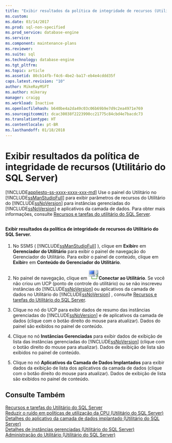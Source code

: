 ```yaml
---
title: "Exibir resultados da política de integridade de recursos (Utilitário do SQL Server) | Microsoft Docs"
ms.custom: 
ms.date: 03/14/2017
ms.prod: sql-non-specified
ms.prod_service: database-engine
ms.service: 
ms.component: maintenance-plans
ms.reviewer: 
ms.suite: sql
ms.technology: database-engine
ms.tgt_pltfrm: 
ms.topic: article
ms.assetid: 80cb14fb-f4c6-4be2-ba17-eb4e4cddd35f
caps.latest.revision: "10"
author: MikeRayMSFT
ms.author: mikeray
manager: craigg
ms.workload: Inactive
ms.openlocfilehash: b640be4a2da49c03c06b69b9e7d9c2ea4971e769
ms.sourcegitcommit: dcac30038f2223990cc21775c84cbd4e7bacdc73
ms.translationtype: HT
ms.contentlocale: pt-BR
ms.lasthandoff: 01/18/2018
---
```

# <a name="view-resource-health-policy-results-sql-server-utility"></a>Exibir resultados da política de integridade de recursos (Utilitário do SQL Server)
[!INCLUDE[appliesto-ss-xxxx-xxxx-xxx-md](../../includes/appliesto-ss-xxxx-xxxx-xxx-md.md)] Use o painel do Utilitário no [!INCLUDE[ssManStudioFull](../../includes/ssmanstudiofull-md.md)] para exibir parâmetros de recursos do Utilitário do [!INCLUDE[ssNoVersion](../../includes/ssnoversion-md.md)] para instâncias gerenciadas do [!INCLUDE[ssNoVersion](../../includes/ssnoversion-md.md)] e aplicativos da camada de dados. Para obter mais informações, consulte [Recursos e tarefas do utilitário do SQL Server](../../relational-databases/manage/sql-server-utility-features-and-tasks.md).  
  
##  <a name="SSMSProcedure"></a>  
  
#### <a name="view-sql-server-utility-resource-health-policy-results"></a>Exibir resultados da política de integridade de recursos do Utilitário do SQL Server.  
  
1.  No SSMS ( [!INCLUDE[ssManStudioFull](../../includes/ssmanstudiofull-md.md)] ), clique em **Exibir**e em **Gerenciador do Utilitário** para exibir o painel de navegação do Gerenciador do Utilitário. Para exibir o painel de conteúdo, clique em **Exibir**e em **Conteúdo do Gerenciador do Utilitário**.  
  
2.  No painel de navegação, clique em ![](../../relational-databases/manage/media/connect-to-utility.gif "Connect_to_Utility")**Conectar ao Utilitário**. Se você não criou um UCP (ponto de controle do utilitário) ou se não inscreveu instâncias do [!INCLUDE[ssNoVersion](../../includes/ssnoversion-md.md)] ou aplicativos da camada de dados no Utilitário do [!INCLUDE[ssNoVersion](../../includes/ssnoversion-md.md)] , consulte [Recursos e tarefas do Utilitário do SQL Server](../../relational-databases/manage/sql-server-utility-features-and-tasks.md).  
  
3.  Clique no nó do UCP para exibir dados de resumo das instâncias gerenciadas do [!INCLUDE[ssNoVersion](../../includes/ssnoversion-md.md)] e de aplicativos da camada de dados (clique com o botão direito do mouse para atualizar). Dados do painel são exibidos no painel de conteúdo.  
  
4.  Clique no nó **Instâncias Gerenciadas** para exibir dados de exibição de lista das instâncias gerenciadas do [!INCLUDE[ssNoVersion](../../includes/ssnoversion-md.md)] (clique com o botão direito do mouse para atualizar). Dados de exibição de lista são exibidos no painel de conteúdo.  
  
5.  Clique no nó **Aplicativos da Camada de Dados Implantados** para exibir dados da exibição de lista dos aplicativos da camada de dados (clique com o botão direito do mouse para atualizar). Dados de exibição de lista são exibidos no painel de conteúdo.  
  
## <a name="see-also"></a>Consulte Também  
 [Recursos e tarefas do Utilitário do SQL Server](../../relational-databases/manage/sql-server-utility-features-and-tasks.md)   
 [Reduzir o ruído em políticas de utilização da CPU &#40;Utilitário do SQL Server&#41;](../../relational-databases/manage/reduce-noise-in-cpu-utilization-policies-sql-server-utility.md)   
 [Detalhes do aplicativo da camada de dados implantado &#40;Utilitário do SQL Server&#41;](http://msdn.microsoft.com/library/79c41dd9-abcb-434e-9326-00a341d5c867)   
 [Detalhes de instâncias gerenciadas &#40;Utilitário do SQL Server&#41;](http://msdn.microsoft.com/library/6e51b7bb-a733-4852-8c33-7f4dbdf931c2)   
 [Administração do Utilitário &#40;Utilitário do SQL Server&#41;](http://msdn.microsoft.com/library/3e5a00c3-8905-40f0-9ddc-d924df9c2f0d)  
  
  
